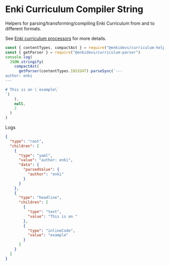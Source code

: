 # Enki Curriculum Compiler String

Helpers for parsing/transforming/compiling Enki Curriculum from and to different formats.

See [Enki curriculum processors](https://github.com/enkidevs/curriculum-processors) for more details.

```js
const { contentTypes, compactAst } = require("@enkidevs/curriculum-helpers")
const { getParser } = require("@enkidevs/curriculum-parser")
console.log(
  JSON.stringify(
    compactAst(
      getParser(contentTypes.INSIGHT).parseSync(`---
author: enki
---

# This is an \`example\`
`)
    ),
    null,
    2
  )
)

```

Logs

```json
{
  "type": "root",
  "children": [
    {
      "type": "yaml",
      "value": "author: enki",
      "data": {
        "parsedValue": {
          "author": "enki"
        }
      }
    },
    {
      "type": "headline",
      "children": [
        {
          "type": "text",
          "value": "This is an "
        },
        {
          "type": "inlineCode",
          "value": "example"
        }
      ]
    }
  ]
}
```

